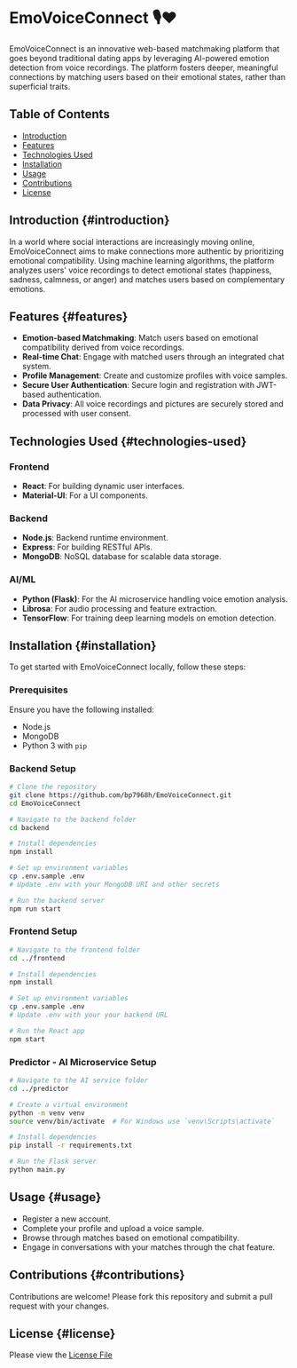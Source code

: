 # EmoVoiceConnect 🎙❤️

EmoVoiceConnect is an innovative web-based matchmaking platform that goes beyond traditional dating apps by leveraging AI-powered emotion detection from voice recordings. The platform fosters deeper, meaningful connections by matching users based on their emotional states, rather than superficial traits.

## Table of Contents
- [Introduction](#introduction)
- [Features](#features)
- [Technologies Used](#technologies-used)
- [Installation](#installation)
- [Usage](#usage)
- [Contributions](#contributions)
- [License](#license)

## Introduction {#introduction}
In a world where social interactions are increasingly moving online, EmoVoiceConnect aims to make connections more authentic by prioritizing emotional compatibility. Using machine learning algorithms, the platform analyzes users' voice recordings to detect emotional states (happiness, sadness, calmness, or anger) and matches users based on complementary emotions.

## Features {#features}
- **Emotion-based Matchmaking**: Match users based on emotional compatibility derived from voice recordings.
- **Real-time Chat**: Engage with matched users through an integrated chat system.
- **Profile Management**: Create and customize profiles with voice samples.
- **Secure User Authentication**: Secure login and registration with JWT-based authentication.
- **Data Privacy**: All voice recordings and pictures are securely stored and processed with user consent.

## Technologies Used {#technologies-used}
### Frontend
- **React**: For building dynamic user interfaces.
- **Material-UI**: For a UI components.

### Backend
- **Node.js**: Backend runtime environment.
- **Express**: For building RESTful APIs.
- **MongoDB**: NoSQL database for scalable data storage.

### AI/ML
- **Python (Flask)**: For the AI microservice handling voice emotion analysis.
- **Librosa**: For audio processing and feature extraction.
- **TensorFlow**: For training deep learning models on emotion detection.

## Installation {#installation}
To get started with EmoVoiceConnect locally, follow these steps:

### Prerequisites
Ensure you have the following installed:
- Node.js
- MongoDB
- Python 3 with `pip`

### Backend Setup
```bash
# Clone the repository
git clone https://github.com/bp7968h/EmoVoiceConnect.git
cd EmoVoiceConnect

# Navigate to the backend folder
cd backend

# Install dependencies
npm install

# Set up environment variables
cp .env.sample .env
# Update .env with your MongoDB URI and other secrets

# Run the backend server
npm run start
```

### Frontend Setup
```bash
# Navigate to the frontend folder
cd ../frontend

# Install dependencies
npm install

# Set up environment variables
cp .env.sample .env
# Update .env with your your backend URL

# Run the React app
npm start
```

### Predictor - AI Microservice Setup
```bash
# Navigate to the AI service folder
cd ../predictor

# Create a virtual environment
python -m venv venv
source venv/bin/activate  # For Windows use `venv\Scripts\activate`

# Install dependencies
pip install -r requirements.txt

# Run the Flask server
python main.py
```

## Usage {#usage}

- Register a new account.
- Complete your profile and upload a voice sample.
- Browse through matches based on emotional compatibility.
- Engage in conversations with your matches through the chat feature.

## Contributions {#contributions}

Contributions are welcome! Please fork this repository and submit a pull request with your changes.

## License {#license}

Please view the [License File](LICENSE)